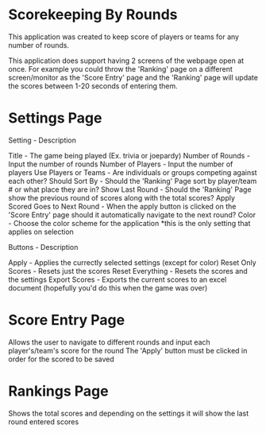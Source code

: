 # Scorekeeping By Rounds

This application was created to keep score of players or teams for any number of rounds.

This application does support having 2 screens of the webpage open at once. For example you could throw the 'Ranking' page on a different screen/monitor as the 'Score Entry' page and the 'Ranking' page will update the scores between 1-20 seconds of entering them.



# Settings Page

Setting - Description

Title - The game being played (Ex. trivia or joepardy)
Number of Rounds - Input the number of rounds
Number of Players - Input the number of players
Use Players or Teams - Are individuals or groups competing against each other?
Should Sort By - Should the 'Ranking' Page sort by player/team # or what place they are in?
Show Last Round - Should the 'Ranking' Page show the previous round of scores along with the total scores?
Apply Scored Goes to Next Round - When the apply button is clicked on the 'Score Entry' page should it automatically navigate to the next round?
Color - Choose the color scheme for the application *this is the only setting that applies on selection


Buttons - Description

Apply - Applies the currectly selected settings (except for color)
Reset Only Scores - Resets just the scores
Reset Everything - Resets the scores and the settings
Export Scores - Exports the current scores to an excel document (hopefully you'd do this when the game was over)

# Score Entry Page

Allows the user to navigate to different rounds and input each player's/team's score for the round
The 'Apply' button must be clicked in order for the scored to be saved

# Rankings Page

Shows the total scores and depending on the settings it will show the last round entered scores 
